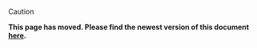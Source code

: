 > [!CAUTION]
> **This page has moved. Please find the newest version of this document [here](https://polybar.readthedocs.io/user/ipc.html).**
